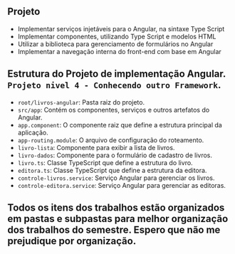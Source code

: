 ## Projeto
- Implementar serviços injetáveis para o Angular, na sintaxe Type Script
- Implementar componentes, utilizando Type Script e modelos HTML
- Utilizar a biblioteca para gerenciamento de formulários no Angular
- Implementar a navegação interna do front-end com base em Angular

## Estrutura do Projeto de implementação Angular. `Projeto nivel 4 - Conhecendo outro Framework`. 
- `root/livros-angular`: Pasta raiz do projeto.
- `src/app`: Contém os componentes, serviços e outros artefatos do Angular.
- `app.component`: O componente raiz que define a estrutura principal da aplicação.
- `app-routing.module`: O arquivo de configuração do roteamento.
- `livro-lista`: Componente para exibir a lista de livros.
- `livro-dados`: Componente para o formulário de cadastro de livros.
- `livro.ts`: Classe TypeScript que define a estrutura do livro.
- `editora.ts`: Classe TypeScript que define a estrutura da editora.
- `controle-livros.service`: Serviço Angular para gerenciar os livros.
- `controle-editora.service`: Serviço Angular para gerenciar as editoras.

## Todos os itens dos trabalhos estão organizados em pastas e subpastas para melhor organização dos trabalhos do semestre. Espero que não me prejudique por organização.
